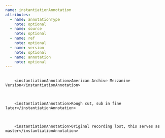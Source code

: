 ```yaml
---
name: instantiationAnnotation
attributes:
  - name: annotationType
    note: optional
  - name: source
    note: optional
  - name: ref
    note: optional
  - name: version
    note: optional
  - name: annotation
    note: optional
---
```


<pre>
  <code>
    &lt;instantiationAnnotation&gt;American Archive Mezzanine Version&lt;/instantiationAnnotation&gt;
  </code>
</pre>

<pre>
  <code>
    &lt;instantiationAnnotation&gt;Rough cut, sub in fine later&lt;/instantiationAnnotation&gt;
  </code>
</pre>

<pre>
  <code>
    &lt;instantiationAnnotation&gt;Original recording lost, this serves as master&lt;/instantiationAnnotation&gt;
  </code>
</pre>
